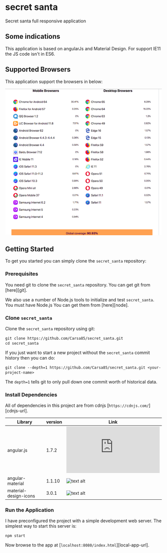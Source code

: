 # secret santa
Secret santa full responsive application

## Some indications

This application is based on angularJs and Material Design.
For support IE11 the JS code isn't in ES6.

## Supported Browsers

This application support the browsers in below:

![picture alt](https://github.com/Carsa85/secret_santa/blob/master/app/img/browsers%20coverage.png "Supported Browsers")

## Getting Started

To get you started you can simply clone the `secret_santa` repository:

### Prerequisites

You need git to clone the `secret_santa` repository. You can get git from [here][git].

We also use a number of Node.js tools to initialize and test `secret_santa`. You must have Node.js
You can get them from [here][node].

### Clone `secret_santa`

Clone the `secret_santa` repository using git:

```
git clone https://github.com/Carsa85/secret_santa.git
cd secret_santa
```

If you just want to start a new project without the `secret_santa` commit history then you can do:

```
git clone --depth=1 https://github.com/Carsa85/secret_santa.git <your-project-name>
```

The `depth=1` tells git to only pull down one commit worth of historical data.

### Install Dependencies

All of dependencies in this project are from cdnjs [`https://cdnjs.com/`][cdnjs-url].

Library       | version | Link
------------- |---------|-------------
angular.js | 1.7.2 | ![text alt](https://cdnjs.com/libraries/angular.js)
angular-material | 1.1.10 | ![text alt](https://cdnjs.com/libraries/angular-material)
material-design-icons | 3.0.1 | ![text alt](https://cdnjs.com/libraries/material-design-icons)

### Run the Application

I have preconfigured the project with a simple development web server. The simplest way to start
this server is:

```
npm start
```

Now browse to the app at [`localhost:8080/index.html`][local-app-url].
